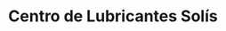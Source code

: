 ---
title: "Centro de Lubricantes Solís"
url: /san-isidro/centro-de-lubricantes-solis/
shop: reparación de automóviles
---